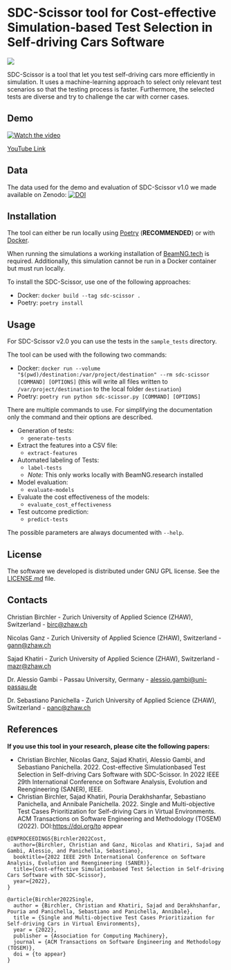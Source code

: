 # SDC-Scissor tool for Cost-effective Simulation-based Test Selection in Self-driving Cars Software

![](https://readthedocs.org/projects/sdc-scissor/badge)


SDC-Scissor is a tool that let you test self-driving cars more efficiently in simulation. It uses a machine-learning
approach to select only relevant test scenarios so that the testing process is faster. Furthermore, the selected tests
are diverse and try to challenge the car with corner cases.

## Demo
[![Watch the video](https://img.youtube.com/vi/Cn8p648KnfQ/maxresdefault.jpg)](https://youtu.be/Cn8p648KnfQ)

[YouTube Link](https://youtu.be/Cn8p648KnfQ)

## Data
The data used for the demo and evaluation of SDC-Scissor v1.0 we made available on Zenodo: [![DOI](https://zenodo.org/badge/DOI/10.5281/zenodo.5903161.svg)](https://doi.org/10.5281/zenodo.5903161)

## Installation
The tool can either be run locally using [Poetry](https://python-poetry.org/docs/) (**RECOMMENDED**) or with [Docker](https://docs.docker.com/get-docker/).

When running the simulations a working installation of [BeamNG.tech](https://beamng.tech) is required.
Additionally, this simulation cannot be run in a Docker container but must run locally.

To install the SDC-Scissor, use one of the following approaches:

* Docker: `docker build --tag sdc-scissor .`
* Poetry: `poetry install`

## Usage
For SDC-Scissor v2.0 you can use the tests in the `sample_tests` directory.

The tool can be used with the following two commands:

* Docker: `docker run --volume "$(pwd)/destination:/var/project/destination" --rm sdc-scissor [COMMAND] [OPTIONS]` (this will write all files written to `/var/project/destination` to the local folder `destination`)
* Poetry: `poetry run python sdc-scissor.py [COMMAND] [OPTIONS]`

There are multiple commands to use.
For simplifying the documentation only the command and their options are described.

* Generation of tests:
  * `generate-tests`
* Extract the features into a CSV file:
  * `extract-features`
* Automated labeling of Tests:
  * `label-tests`
  * *Note:* This only works locally with BeamNG.research installed
* Model evaluation:
  * `evaluate-models`
* Evaluate the cost effectiveness of the models:
  * `evaluate_cost_effectiveness`
* Test outcome prediction:
  * `predict-tests`

The possible parameters are always documented with `--help`.

## License
The software we developed is distributed under GNU GPL license. See the [LICENSE.md](LICENSE.md) file.

## Contacts

Christian Birchler - Zurich University of Applied Science (ZHAW), Switzerland - birc@zhaw.ch

Nicolas Ganz - Zurich University of Applied Science (ZHAW), Switzerland - gann@zhaw.ch

Sajad Khatiri - Zurich University of Applied Science (ZHAW), Switzerland - mazr@zhaw.ch

Dr. Alessio Gambi  - Passau University, Germany - alessio.gambi@uni-passau.de

Dr. Sebastiano Panichella - Zurich University of Applied Science (ZHAW), Switzerland - panc@zhaw.ch

## References
**If you use this tool in your research, please cite the following papers:**

- Christian Birchler, Nicolas Ganz, Sajad Khatiri, Alessio Gambi, and Sebastiano Panichella. 2022. Cost-effective Simulationbased Test Selection in Self-driving Cars Software with SDC-Scissor. In 2022 IEEE 29th International Conference on Software Analysis, Evolution and Reengineering (SANER), IEEE.
- Christian Birchler, Sajad Khatiri, Pouria Derakhshanfar, Sebastiano Panichella, and Annibale Panichella. 2022. Single and Multi-objective Test Cases Prioritization for Self-driving Cars in Virtual Environments. ACM Transactions on Software Engineering and Methodology (TOSEM) (2022). DOI:https://doi.org/to appear

```{bibtex}
@INPROCEEDINGS{Birchler2022Cost,
  author={Birchler, Christian and Ganz, Nicolas and Khatiri, Sajad and Gambi, Alessio, and Panichella, Sebastiano},
  booktitle={2022 IEEE 29th International Conference on Software Analysis, Evolution and Reengineering (SANER)},
  title={Cost-effective Simulationbased Test Selection in Self-driving Cars Software with SDC-Scissor},
  year={2022},
}

@article{Birchler2022Single,
  author = {Birchler, Christian and Khatiri, Sajad and Derakhshanfar, Pouria and Panichella, Sebastiano and Panichella, Annibale},
  title = {Single and Multi-objective Test Cases Prioritization for Self-driving Cars in Virtual Environments},
  year = {2022},
  publisher = {Association for Computing Machinery},
  journal = {ACM Transactions on Software Engineering and Methodology (TOSEM)},
  doi = {to appear}
}
```
